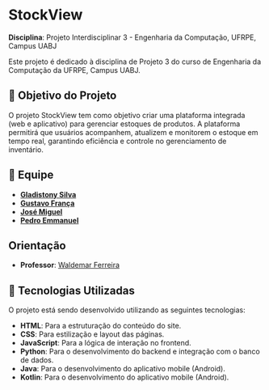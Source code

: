 # StockView

**Disciplina**: Projeto Interdisciplinar 3 - Engenharia da Computação, UFRPE, Campus UABJ

Este projeto é dedicado à disciplina de Projeto 3 do curso de Engenharia da Computação da UFRPE, Campus UABJ.

## 🎯 Objetivo do Projeto

O projeto StockView tem como objetivo criar uma plataforma integrada (web e aplicativo) para gerenciar estoques de produtos. A plataforma permitirá que usuários acompanhem, atualizem e monitorem o estoque em tempo real, garantindo eficiência e controle no gerenciamento de inventário.

## 👥 Equipe

- **[Gladistony Silva](https://github.com/Gladistony)**
- **[Gustavo França](https://github.com/gustavof0411)**
- **[José Miguel](https://github.com/JMiguelsilva2003)**
- **[Pedro Emmanuel](https://github.com/Pedro-Emmanuel-G-C-Machado)**

## Orientação

- **Professor**: [Waldemar Ferreira](https://github.com/)


## 🚀 Tecnologias Utilizadas

O projeto está sendo desenvolvido utilizando as seguintes tecnologias:

- **HTML**: Para a estruturação do conteúdo do site.
- **CSS**: Para estilização e layout das páginas.
- **JavaScript**: Para a lógica de interação no frontend.
- **Python**: Para o desenvolvimento do backend e integração com o banco de dados.
- **Java**: Para o desenvolvimento do aplicativo mobile (Android).
- **Kotlin**: Para o desenvolvimento do aplicativo mobile (Android).
